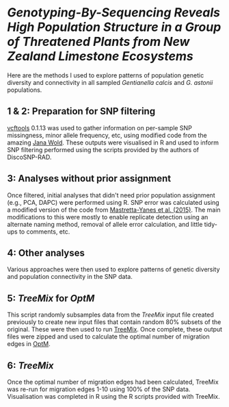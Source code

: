 # _Genotyping-By-Sequencing Reveals High Population Structure in a Group of Threatened Plants from New Zealand Limestone Ecosystems_
Here are the methods I used to explore patterns of population genetic diversity and connectivity in all sampled _Gentianella calcis_ and _G. astonii_ populations. 

## 1 & 2: Preparation for SNP filtering
[vcftools](https://vcftools.github.io/index.html) 0.1.13 was used to gather information on per-sample SNP missingness, minor allele frequency, etc, using modified code from the amazing [Jana Wold](https://github.com/janawold1). These outputs were visualised in R and used to inform SNP filtering performed using the scripts provided by the authors of DiscoSNP-RAD. 

## 3: Analyses without prior assignment
Once filtered, initial analyses that didn't need prior population assignment (e.g., PCA, DAPC) were performed using R. SNP error was calculated using a modified version of the code from [Mastretta-Yanes et al. (2015)](https://onlinelibrary.wiley.com/doi/10.1111/1755-0998.12291). The main modifications to this were mostly to enable replicate detection using an alternate naming method, removal of allele error calculation, and little tidy-ups to comments, etc. 

## 4: Other analyses
Various approaches were then used to explore patterns of genetic diversity and population connectivity in the SNP data. 

## 5: *TreeMix* for *OptM*
This script randomly subsamples data from the *TreeMix* input file created previously to create new input files that contain random 80% subsets of the original. These were then used to run [TreeMix](https://bitbucket.org/nygcresearch/treemix/wiki/Home). Once complete, these output files were zipped and used to calculate the optimal number of migration edges in [OptM](https://rfitak.shinyapps.io/OptM/).  

## 6: *TreeMix*
Once the optimal number of migration edges had been calculated, TreeMix was re-run for migration edges 1-10 using 100% of the SNP data. Visualisation was completed in R using the R scripts provided with TreeMix.
